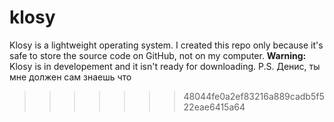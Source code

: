 # klosy
Klosy is a lightweight operating system. I created this repo only because it's safe to store the source code on GitHub, not on my computer.
**Warning:** Klosy is in developement and it isn't ready for downloading.
P.S. Денис, ты мне должен сам знаешь что
>>>>>>> 48044fe0a2ef83216a889cadb5f522eae6415a64
